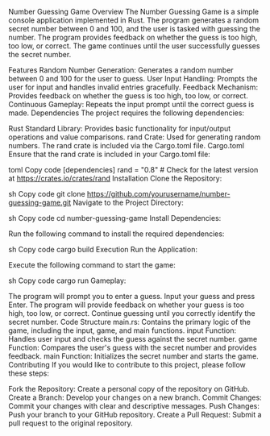 Number Guessing Game
Overview
The Number Guessing Game is a simple console application implemented in Rust. The program generates a random secret number between 0 and 100, and the user is tasked with guessing the number. The program provides feedback on whether the guess is too high, too low, or correct. The game continues until the user successfully guesses the secret number.

Features
Random Number Generation: Generates a random number between 0 and 100 for the user to guess.
User Input Handling: Prompts the user for input and handles invalid entries gracefully.
Feedback Mechanism: Provides feedback on whether the guess is too high, too low, or correct.
Continuous Gameplay: Repeats the input prompt until the correct guess is made.
Dependencies
The project requires the following dependencies:

Rust Standard Library: Provides basic functionality for input/output operations and value comparisons.
rand Crate: Used for generating random numbers. The rand crate is included via the Cargo.toml file.
Cargo.toml
Ensure that the rand crate is included in your Cargo.toml file:

toml
Copy code
[dependencies]
rand = "0.8"  # Check for the latest version at https://crates.io/crates/rand
Installation
Clone the Repository:

sh
Copy code
git clone https://github.com/yourusername/number-guessing-game.git
Navigate to the Project Directory:

sh
Copy code
cd number-guessing-game
Install Dependencies:

Run the following command to install the required dependencies:

sh
Copy code
cargo build
Execution
Run the Application:

Execute the following command to start the game:

sh
Copy code
cargo run
Gameplay:

The program will prompt you to enter a guess.
Input your guess and press Enter.
The program will provide feedback on whether your guess is too high, too low, or correct.
Continue guessing until you correctly identify the secret number.
Code Structure
main.rs: Contains the primary logic of the game, including the input, game, and main functions.
input Function: Handles user input and checks the guess against the secret number.
game Function: Compares the user's guess with the secret number and provides feedback.
main Function: Initializes the secret number and starts the game.
Contributing
If you would like to contribute to this project, please follow these steps:

Fork the Repository: Create a personal copy of the repository on GitHub.
Create a Branch: Develop your changes on a new branch.
Commit Changes: Commit your changes with clear and descriptive messages.
Push Changes: Push your branch to your GitHub repository.
Create a Pull Request: Submit a pull request to the original repository.
